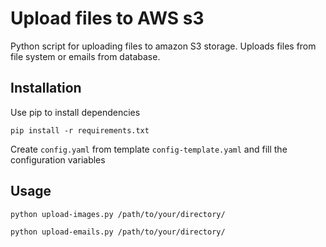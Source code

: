 # Upload files to AWS s3

Python script for uploading files to amazon S3 storage. Uploads files from file system or emails from database.

## Installation
Use pip to install dependencies

```
pip install -r requirements.txt
```

Create `config.yaml` from template `config-template.yaml` and fill the configuration variables

## Usage
```
python upload-images.py /path/to/your/directory/
```

```
python upload-emails.py /path/to/your/directory/
```